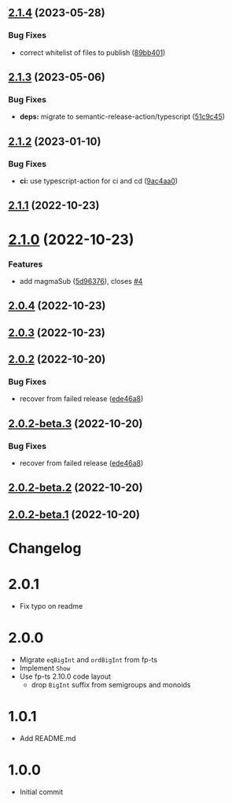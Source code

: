 ## [2.1.4](https://github.com/ericcrosson/fp-ts-bigint/compare/v2.1.3...v2.1.4) (2023-05-28)


### Bug Fixes

* correct whitelist of files to publish ([89bb401](https://github.com/ericcrosson/fp-ts-bigint/commit/89bb401e43ea5c0e4c5ec61d9e330df0cbd35287))

## [2.1.3](https://github.com/ericcrosson/fp-ts-bigint/compare/v2.1.2...v2.1.3) (2023-05-06)


### Bug Fixes

* **deps:** migrate to semantic-release-action/typescript ([51c9c45](https://github.com/ericcrosson/fp-ts-bigint/commit/51c9c45d37410756428310e72d3ef203b468d1a2))

## [2.1.2](https://github.com/ericcrosson/fp-ts-bigint/compare/v2.1.1...v2.1.2) (2023-01-10)


### Bug Fixes

* **ci:** use typescript-action for ci and cd ([9ac4aa0](https://github.com/ericcrosson/fp-ts-bigint/commit/9ac4aa0b12b5c7fb4bf19be0cc3c093df7df7cef))

## [2.1.1](https://github.com/ericcrosson/fp-ts-bigint/compare/v2.1.0...v2.1.1) (2022-10-23)

# [2.1.0](https://github.com/ericcrosson/fp-ts-bigint/compare/v2.0.4...v2.1.0) (2022-10-23)


### Features

* add magmaSub ([5d96376](https://github.com/ericcrosson/fp-ts-bigint/commit/5d96376756d8f55588c48f7d53f5839a4c09e763)), closes [#4](https://github.com/ericcrosson/fp-ts-bigint/issues/4)

## [2.0.4](https://github.com/ericcrosson/fp-ts-bigint/compare/v2.0.3...v2.0.4) (2022-10-23)

## [2.0.3](https://github.com/ericcrosson/fp-ts-bigint/compare/v2.0.2...v2.0.3) (2022-10-23)

## [2.0.2](https://github.com/ericcrosson/fp-ts-bigint/compare/v2.0.1...v2.0.2) (2022-10-20)


### Bug Fixes

* recover from failed release ([ede46a8](https://github.com/ericcrosson/fp-ts-bigint/commit/ede46a876a90d17d7fb52c29d5b1ffa254556f17))

## [2.0.2-beta.3](https://github.com/ericcrosson/fp-ts-bigint/compare/v2.0.2-beta.2...v2.0.2-beta.3) (2022-10-20)


### Bug Fixes

* recover from failed release ([ede46a8](https://github.com/ericcrosson/fp-ts-bigint/commit/ede46a876a90d17d7fb52c29d5b1ffa254556f17))

## [2.0.2-beta.2](https://github.com/ericcrosson/fp-ts-bigint/compare/v2.0.2-beta.1...v2.0.2-beta.2) (2022-10-20)

## [2.0.2-beta.1](https://github.com/ericcrosson/fp-ts-bigint/compare/v2.0.1...v2.0.2-beta.1) (2022-10-20)

# Changelog

# 2.0.1

- Fix typo on readme

# 2.0.0

- Migrate `eqBigInt` and `ordBigInt` from fp-ts
- Implement `Show`
- Use fp-ts 2.10.0 code layout
  - drop `BigInt` suffix from semigroups and monoids

# 1.0.1

- Add README.md

# 1.0.0

- Initial commit
